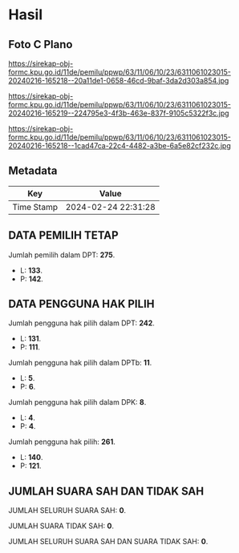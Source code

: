 # Hasil

## Foto C Plano

https://sirekap-obj-formc.kpu.go.id/11de/pemilu/ppwp/63/11/06/10/23/6311061023015-20240216-165218--20a11de1-0658-46cd-9baf-3da2d303a854.jpg

https://sirekap-obj-formc.kpu.go.id/11de/pemilu/ppwp/63/11/06/10/23/6311061023015-20240216-165219--224795e3-4f3b-463e-837f-9105c5322f3c.jpg

https://sirekap-obj-formc.kpu.go.id/11de/pemilu/ppwp/63/11/06/10/23/6311061023015-20240216-165218--1cad47ca-22c4-4482-a3be-6a5e82cf232c.jpg


## Metadata

| Key        | Value               |
| ---------- | ------------------- |
| Time Stamp | 2024-02-24 22:31:28 |


## DATA PEMILIH TETAP

Jumlah pemilih dalam DPT: **275**.
 * L: **133**.
 * P: **142**.

## DATA PENGGUNA HAK PILIH

Jumlah pengguna hak pilih dalam DPT: **242**.
 * L: **131**.
 * P: **111**.

Jumlah pengguna hak pilih dalam DPTb: **11**.
 * L: **5**.
 * P: **6**.

Jumlah pengguna hak pilih dalam DPK: **8**.
 * L: **4**.
 * P: **4**.

Jumlah pengguna hak pilih: **261**.
 * L: **140**.
 * P: **121**.

## JUMLAH SUARA SAH DAN TIDAK SAH

JUMLAH SELURUH SUARA SAH: **0**.

JUMLAH SUARA TIDAK SAH: **0**.

JUMLAH SELURUH SUARA SAH DAN SUARA TIDAK SAH: **0**.


